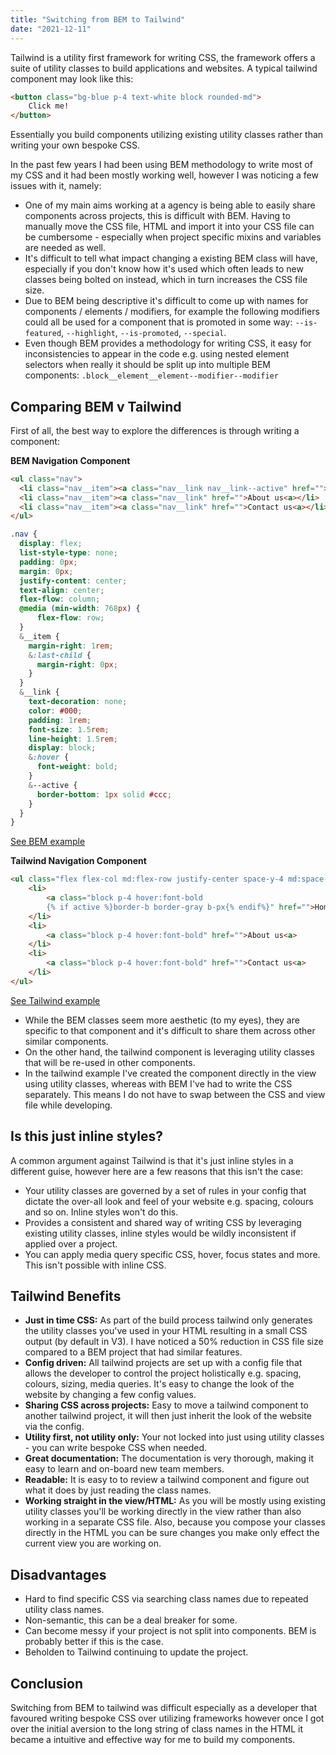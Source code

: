 ```yaml
---
title: "Switching from BEM to Tailwind"
date: "2021-12-11"
---
```


Tailwind is a utility first framework for writing CSS, the framework offers a suite of utility classes to build applications and websites. A typical tailwind component may look like this:

```html
<button class="bg-blue p-4 text-white block rounded-md">
    Click me!
</button>
```

Essentially you build components utilizing existing utility classes rather than writing your own bespoke CSS.

In the past few years I had been using BEM methodology to write most of my CSS and it had been mostly working well, however I was noticing a few issues with it, namely:

- One of my main aims working at a agency is being able to easily share components across projects, this is difficult with BEM. Having to manually move the CSS file, HTML and import it into your CSS file can be cumbersome - especially when project specific mixins and variables are needed as well.
- It's difficult to tell what impact changing a existing BEM class will have, especially if you don't know how it's used which often leads to new classes being bolted on instead, which in turn increases the CSS file size.
- Due to BEM being descriptive it's difficult to come up with names for components / elements / modifiers, for example the following modifiers could all be used for a component that is promoted in some way: ```--is-featured```, ```--highlight```, ```--is-promoted```, ```--special```. 
- Even though BEM provides a methodology for writing CSS, it easy for inconsistencies to appear in the code e.g. using nested element selectors when really it should be split up into multiple BEM components: ```.block__element__element--modifier--modifier```

<h2>Comparing BEM v Tailwind</h2>

First of all, the best way to explore the differences is through writing a component:

**BEM Navigation Component**

```html
<ul class="nav">
  <li class="nav__item"><a class="nav__link nav__link--active" href="">Home<a></li>
  <li class="nav__item"><a class="nav__link" href="">About us<a></li>
  <li class="nav__item"><a class="nav__link" href="">Contact us<a></li>
</ul>
```

```scss
.nav {
  display: flex;
  list-style-type: none;
  padding: 0px;
  margin: 0px;
  justify-content: center;
  text-align: center;
  flex-flow: column;
  @media (min-width: 768px) {
      flex-flow: row;
  }
  &__item {
    margin-right: 1rem;
    &:last-child {
      margin-right: 0px;
    }
  }
  &__link {
    text-decoration: none;
    color: #000;
    padding: 1rem;
    font-size: 1.5rem;
    line-height: 1.5rem;
    display: block;
    &:hover {
      font-weight: bold;
    }
    &--active {
      border-bottom: 1px solid #ccc;
    }
  }
}
```
<a href="https://codepen.io/cjloff/pen/MWEjRer" target="_blank">See BEM example</a>

**Tailwind Navigation Component**

```html
<ul class="flex flex-col md:flex-row justify-center space-y-4 md:space-y-0 md:space-x-4 text-center text-2xl">
    <li>
        <a class="block p-4 hover:font-bold 
        {% if active %}border-b border-gray b-px{% endif%}" href="">Home<a>
    </li>
    <li>
        <a class="block p-4 hover:font-bold" href="">About us<a> 
    </li>
    <li>
        <a class="block p-4 hover:font-bold" href="">Contact us<a>
    </li>
</ul>
```
<a href="https://codepen.io/cjloff/pen/BawLbqa" target="_blank">See Tailwind example</a>

- While the BEM classes seem more aesthetic (to my eyes), they are specific to that component and it's difficult to share them across other similar components.
- On the other hand, the tailwind component is leveraging utility classes that will be re-used in other components.
- In the tailwind example I've created the component directly in the view using utility classes, whereas with BEM I've had to write the CSS separately. This means I do not have to swap between the CSS and view file while developing.

<h2>Is this just inline styles?</h2>

A common argument against Tailwind is that it's just inline styles in a different guise, however here are a few reasons that this isn't the case:

- Your utility classes are governed by a set of rules in your config that dictate the over-all look and feel of your website e.g. spacing, colours and so on. Inline styles won't do this.
- Provides a consistent and shared way of writing CSS by leveraging existing utility classes, inline styles would be wildly inconsistent if applied over a project.
- You can apply media query specific CSS, hover, focus states and more. This isn't possible with inline CSS.

<h2>Tailwind Benefits</h2>

- **Just in time CSS:** As part of the build process tailwind only generates the utility classes you've used in your HTML resulting in a small CSS output (by default in V3). I have noticed a 50% reduction in CSS file size compared to a BEM project that had similar features.
- **Config driven:** All tailwind projects are set up with a config file that allows the developer to control the project holistically e.g. spacing, colours, sizing, media queries. It's easy to change the look of the website by changing a few config values.
- **Sharing CSS across projects:** Easy to move a tailwind component to another tailwind project, it will then just inherit the look of the website via the config.
- **Utility first, not utility only:** Your not locked into just using utility classes - you can write bespoke CSS when needed.
- **Great documentation:** The documentation is very thorough, making it easy to learn and on-board new team members.
- **Readable:** It is easy to to review a tailwind component and figure out what it does by just reading the class names.
- **Working straight in the view/HTML:** As you will be mostly using existing utility classes you'll be working directly in the view rather than also working in a separate CSS file. Also, because you compose your classes directly in the HTML you can be sure changes you make only effect the current view you are working on.

<h2>Disadvantages</h2>

- Hard to find specific CSS via searching class names due to repeated utility class names.
- Non-semantic, this can be a deal breaker for some.
- Can become messy if your project is not split into components. BEM is probably better if this is the case.
- Beholden to Tailwind continuing to update the project.

<h2>Conclusion</h2>

Switching from BEM to tailwind was difficult especially as a developer that favoured writing bespoke CSS over utilizing frameworks however once I got over the initial aversion to the long string of class names in the HTML it  became a intuitive and effective way for me to build my components.





